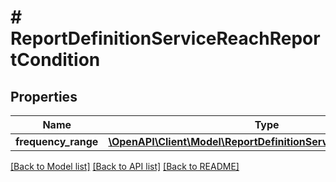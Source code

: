 # # ReportDefinitionServiceReachReportCondition

## Properties

Name | Type | Description | Notes
------------ | ------------- | ------------- | -------------
**frequency_range** | [**\OpenAPI\Client\Model\ReportDefinitionServiceFrequencyRange**](ReportDefinitionServiceFrequencyRange.md) |  | [optional]

[[Back to Model list]](../../README.md#models) [[Back to API list]](../../README.md#endpoints) [[Back to README]](../../README.md)

